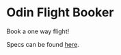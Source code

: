 # Odin Flight Booker

Book a one way flight!

Specs can be found <a href = "https://www.theodinproject.com/courses/ruby-on-rails/lessons/building-advanced-forms">here</a>.
